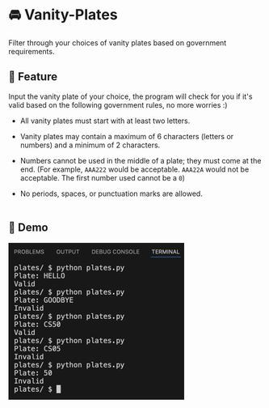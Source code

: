 # 🚘 Vanity-Plates
Filter through your choices of vanity plates based on government requirements.


## 📂 Feature
Input the vanity plate of your choice, the program will check for you if it's valid based on the following government rules, no more worries :)
- All vanity plates must start with at least two letters.
* Vanity plates may contain a maximum of 6 characters (letters or numbers) and a minimum of 2 characters.
+ Numbers cannot be used in the middle of a plate; they must come at the end. (For example, `AAA222` would be acceptable. `AAA22A` would not be acceptable. The first number used cannot be a `0`)
- No periods, spaces, or punctuation marks are allowed.<br/><br/>

## 💾 Demo
<img src="https://github.com/ayahkashif/Vanity-Plates/blob/main/assets/demo.png" width="348" height="310">
